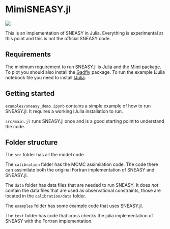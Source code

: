 # MimiSNEASY.jl

![](https://github.com/anthofflab/MimiSNEASY.jl/workflows/Run%20CI%20on%20master/badge.svg)

This is an implementation of SNEASY in Julia. Everything is experimental at this point and this is not the official SNEASY code.

## Requirements

The minimum requirement to run SNEASY.jl is [Julia](http://julialang.org/) and the [Mimi](https://bitbucket.org/davidanthoff/mimi.jl) package. To plot you should also install the [Gadfly](https://github.com/dcjones/Gadfly.jl) package. To run the example IJulia notebook file you need to install [IJulia](https://github.com/JuliaLang/IJulia.jl).

## Getting started

``examples/sneasy_demo.ipynb`` contains a simple example of how to run SNEASY.jl. It requires a working IJulia installation to run.

``src/main.jl`` runs SNEASY.jl once and is a good starting point to understand the code.

## Folder structure

The ``src`` folder has all the model code.

The ``calibration`` folder has the MCMC assimilation code. The code there can assimilate both the original Fortran implementation of SNEASY and SNEASY.jl.

The ``data`` folder has data files that are needed to run SNEASY. It does *not* contain the data files that are used as observational constraints, those are located in the ``calibration/data`` folder.

The ``examples`` folder has some example code that uses SNEASY.jl.

The ``test`` folder has code that cross checks the julia implementation of SNEASY with the Fortran implementation.
